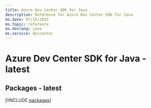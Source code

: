 ```yaml
---
title: Azure Dev Center SDK for Java
description: Reference for Azure Dev Center SDK for Java
ms.date: 07/15/2025
ms.topic: reference
ms.devlang: java
ms.service: devcenter
---
```

# Azure Dev Center SDK for Java - latest
## Packages - latest
[!INCLUDE [packages](dev-center-index.md)]